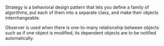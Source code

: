 Strategy is a behavioral design pattern that lets you define a family of algorithms, put each of them into a separate class, and make their objects interchangeable.

Observer is used when there is one-to-many relationship between objects such as if one object is modified, its dependent objects are to be notified automatically. 